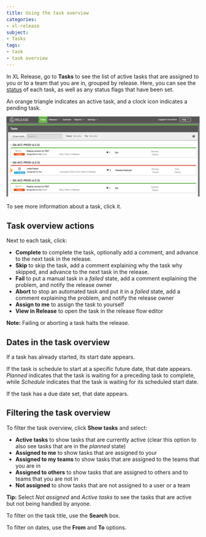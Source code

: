 ```yaml
---
title: Using the task overview
categories:
- xl-release
subject:
- Tasks
tags:
- task
- task overview
---
```


In XL Release, go to **Tasks** to see the list of active tasks that are assigned to you or to a team that you are in, grouped by release. Here, you can see the [status](/xl-release/concept/task-life-cycle.html) of each task, as well as any status flags that have been set.

An orange triangle indicates an active task, and a clock icon indicates a pending task.

![Task Overview](../images/task-overview.png)

To see more information about a task, click it.

## Task overview actions

Next to each task, click:

* **Complete** to complete the task, optionally add a comment, and advance to the next task in the release.
* **Skip** to skip the task, add a comment explaining why the task why skipped, and advance to the next task in the release.
* **Fail** to put a manual task in a *failed* state, add a comment explaining the problem, and notify the release owner
* **Abort** to stop an automated task and put it in a *failed* state, add a comment explaining the problem, and notify the release owner
* **Assign to me** to assign the task to yourself
* **View in Release** to open the task in the release flow editor

**Note:** Failing or aborting a task halts the release.

## Dates in the task overview

If a task has already started, its start date appears.

If the task is schedule to start at a specific future date, that date appears. *Planned* indicates that the task is waiting for a preceding task to complete, while *Schedule* indicates that the task is waiting for its scheduled start date.

If the task has a due date set, that date appears.

## Filtering the task overview

To filter the task overview, click **Show tasks** and select:

* **Active tasks** to show tasks that are currently active (clear this option to also see tasks that are in the *planned* state)
* **Assigned to me** to show tasks that are assigned to your
* **Assigned to my teams** to show tasks that are assigned to the teams that you are in
* **Assigned to others** to show tasks that are assigned to others and to teams that you are not in
* **Not assigned** to show tasks that are not assigned to a user or a team

**Tip:** Select *Not assigned* and *Active tasks* to see the tasks that are active but not being handled by anyone.

To filter on the task title, use the **Search** box.

To filter on dates, use the **From** and **To** options.
